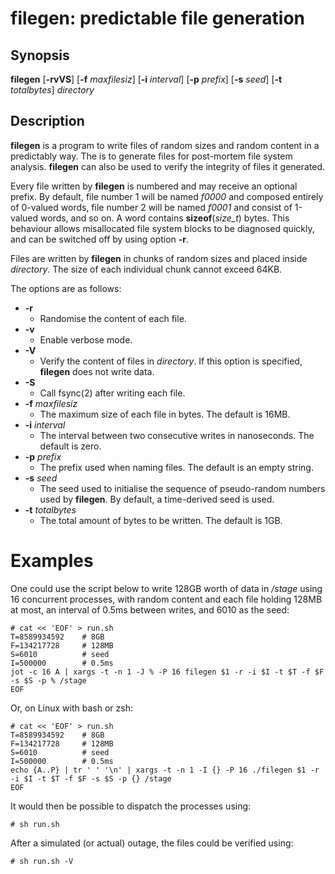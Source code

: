 # filegen: predictable file generation

## Synopsis
**filegen** [**-rvVS**] [**-f** *maxfilesiz*] [**-i** *interval*] [**-p** *prefix*] [**-s** *seed*] [**-t** *totalbytes*] *directory*

## Description
**filegen** is a program to write files of random sizes and random content in a predictably way. The is to generate files for post-mortem file system analysis. **filegen** can also be used to verify the integrity of files it generated.

Every file written by **filegen** is numbered and may receive an optional prefix. By default, file number 1 will be named *f0000* and composed entirely of 0-valued words, file number 2 will be named *f0001* and consist of 1-valued words, and so on. A word contains **sizeof**(*size_t*) bytes. This behaviour allows misallocated file system blocks to be diagnosed quickly, and can be switched off by using option **-r**.

Files are written by **filegen** in chunks of random sizes and placed inside *directory*. The size of each individual chunk cannot exceed 64KB.

The options are as follows:

* **-r**
  * Randomise the content of each file.
* **-v**
  * Enable verbose mode.
* **-V**
  * Verify the content of files in *directory*. If this option is specified, **filegen** does not write data.
* **-S**
  * Call fsync(2) after writing each file.
* **-f** *maxfilesiz*
  * The maximum size of each file in bytes. The default is 16MB.
* **-i** *interval*
  * The interval between two consecutive writes in nanoseconds. The default is zero.
* **-p** *prefix*
  * The prefix used when naming files. The default is an empty string.
* **-s** *seed*
  * The seed used to initialise the sequence of pseudo-random numbers used by **filegen**. By default, a time-derived seed is used.
* **-t** *totalbytes*
  * The total amount of bytes to be written. The default is 1GB.

# Examples

One could use the script below to write 128GB worth of data in */stage* using 16 concurrent processes, with random content and each file holding 128MB at most, an interval of 0.5ms between writes, and 6010 as the seed:

```
# cat << 'EOF' > run.sh
T=8589934592    # 8GB
F=134217728     # 128MB
S=6010          # seed
I=500000        # 0.5ms
jot -c 16 A | xargs -t -n 1 -J % -P 16 filegen $1 -r -i $I -t $T -f $F -s $S -p % /stage
EOF
```

Or, on Linux with bash or zsh:

```
# cat << 'EOF' > run.sh
T=8589934592    # 8GB
F=134217728     # 128MB
S=6010          # seed
I=500000        # 0.5ms
echo {A..P} | tr ' ' '\n' | xargs -t -n 1 -I {} -P 16 ./filegen $1 -r -i $I -t $T -f $F -s $S -p {} /stage
EOF
```

It would then be possible to dispatch the processes using:

```
# sh run.sh
```

After a simulated (or actual) outage, the files could be verified using:

```
# sh run.sh -V
```

